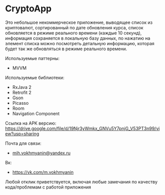 # CryptoApp
Это небольшое некоммерческое приложение, выводящее список из криптовалют, сортированный по дате обновления курса, список обновляется в режиме реального времени (каждые 10 секунд), информация сохраняется в локальную базу данных, по нажатию на элемент списка можно посмотреть детальную информацию, которая будет так же обновляться в режиме реального времени.

Используемые паттерны:
- MVVM

Используемые библиотеки:
- RxJava 2
- Retrofit 2
- Gson
- Picasso
- Room 
- Navigation Component 

Ссылка на APK версию:
https://drive.google.com/file/d/19Njr3yWmkx_GNVu5Y7pnjG_V53PT3n99/view?usp=sharing

Почта для связи:

- mih.vokhmyanin@yandex.ru

Вк:

- https://vk.com/m.vokhmyanin

Любой отклик приветствуется, включая любые замечания по качеству кода/проблемам с работой приложения

